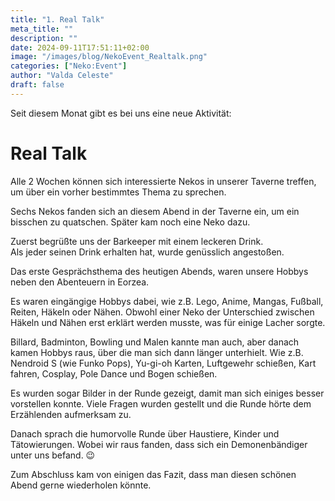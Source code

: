 ```yaml
---
title: "1. Real Talk"
meta_title: ""
description: ""
date: 2024-09-11T17:51:11+02:00
image: "/images/blog/NekoEvent_Realtalk.png"
categories: ["Neko:Event"]
author: "Valda Celeste"
draft: false
---
```


Seit diesem Monat gibt es bei uns eine neue Aktivität: 

# Real Talk

Alle 2 Wochen können sich interessierte Nekos in unserer Taverne treffen, um über ein vorher bestimmtes Thema zu sprechen.

Sechs Nekos fanden sich an diesem Abend in der Taverne ein, um ein bisschen zu quatschen. Später kam noch eine Neko dazu.

Zuerst begrüßte uns der Barkeeper mit einem leckeren Drink.  
Als jeder seinen Drink erhalten hat, wurde genüsslich angestoßen.

Das erste Gesprächsthema des heutigen Abends, waren unsere Hobbys neben den Abenteuern in Eorzea.

Es waren eingängige Hobbys dabei, wie z.B. Lego, Anime, Mangas, Fußball, Reiten, Häkeln oder Nähen. Obwohl einer Neko der Unterschied zwischen Häkeln und Nähen erst erklärt werden musste, was für einige Lacher sorgte.

Billard, Badminton, Bowling und Malen kannte man auch, aber danach kamen Hobbys raus, über die man sich dann länger unterhielt. Wie z.B. Nendroid S (wie Funko Pops), Yu-gi-oh Karten, Luftgewehr schießen, Kart fahren, Cosplay, Pole Dance und Bogen schießen.

Es wurden sogar Bilder in der Runde gezeigt, damit man sich einiges besser vorstellen konnte. Viele Fragen wurden gestellt und die Runde hörte dem Erzählenden aufmerksam zu. 

Danach sprach die humorvolle Runde über Haustiere, Kinder und Tätowierungen. Wobei wir raus fanden, dass sich ein Demonenbändiger unter uns befand. 😉

Zum Abschluss kam von einigen das Fazit, dass man diesen schönen Abend gerne wiederholen könnte.